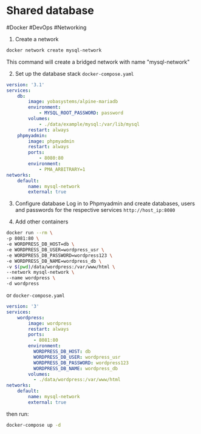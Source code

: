 # Shared database
#Docker #DevOps #Networking 

1. Create a network
```bash
docker network create mysql-network
```
This command will create a bridged network with name "mysql-network"

2. Set up the database stack 
`docker-compose.yaml`
```yaml
version: '3.1'
services:
	db:
		image: yobasystems/alpine-mariadb
		environment:
			- MYSQL_ROOT_PASSWORD: password
		volumes:
			- ./data/example/mysql:/var/lib/mysql
		restart: always
	phpmyadmin:
		image: phpmyadmin
		restart: always
		ports:
			- 8080:80
		environment:
			- PMA_ARBITRARY=1
networks:
	default:
		name: mysql-network
		external: true 
```

3. Configure database
Log in to Phpmyadmin and create databases, users and passwords for the respective services
`http://host_ip:8080` 


4. Add other containers
```bash
docker run --rm \
-p 8081:80 \
-e WORDPRESS_DB_HOST=db \
-e WORDPRESS_DB_USER=wordpress_usr \
-e WORDPRESS_DB_PASSWORD=wordpress123 \
-e WORDPRESS_DB_NAME=wordpress_db \
-v $(pwd)/data/wordpress:/var/www/html \
--network mysql-network \
--name wordpress \
-d wordpress
```
or
`docker-compose.yaml`
```yaml
version: '3'
services:
	wordpress:
		image: wordpress
		restart: always
	    ports:
	      - 8081:80
	    environment:
	      WORDPRESS_DB_HOST: db
	      WORDPRESS_DB_USER: wordpress_usr
	      WORDPRESS_DB_PASSWORD: wordpress123
	      WORDPRESS_DB_NAME: wordpress_db
	    volumes:
	      - ./data/wordpress:/var/www/html
networks:
	default:
		name: mysql-network
		external: true
```
then run:
```bash
docker-compose up -d
```
